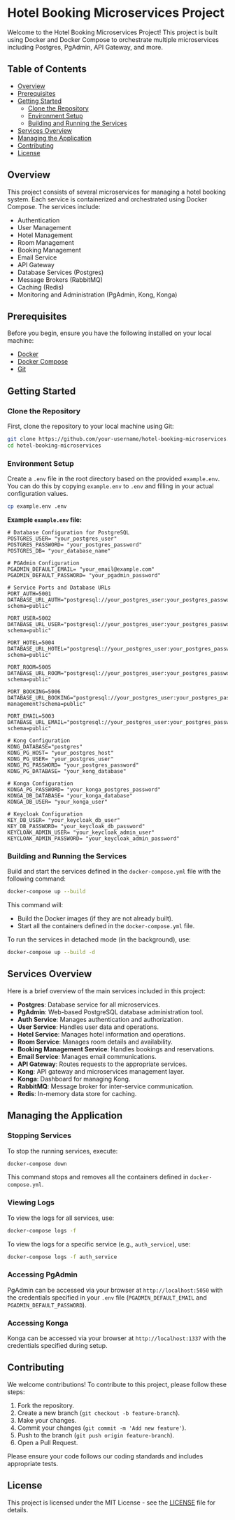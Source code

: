 
# Hotel Booking Microservices Project

Welcome to the Hotel Booking Microservices Project! This project is built using Docker and Docker Compose to orchestrate multiple microservices including Postgres, PgAdmin, API Gateway, and more.

## Table of Contents

- [Overview](#overview)
- [Prerequisites](#prerequisites)
- [Getting Started](#getting-started)
  - [Clone the Repository](#clone-the-repository)
  - [Environment Setup](#environment-setup)
  - [Building and Running the Services](#building-and-running-the-services)
- [Services Overview](#services-overview)
- [Managing the Application](#managing-the-application)
- [Contributing](#contributing)
- [License](#license)

## Overview

This project consists of several microservices for managing a hotel booking system. Each service is containerized and orchestrated using Docker Compose. The services include:
- Authentication
- User Management
- Hotel Management
- Room Management
- Booking Management
- Email Service
- API Gateway
- Database Services (Postgres)
- Message Brokers (RabbitMQ)
- Caching (Redis)
- Monitoring and Administration (PgAdmin, Kong, Konga)

## Prerequisites

Before you begin, ensure you have the following installed on your local machine:
- [Docker](https://docs.docker.com/get-docker/)
- [Docker Compose](https://docs.docker.com/compose/install/)
- [Git](https://git-scm.com/book/en/v2/Getting-Started-Installing-Git)

## Getting Started

### Clone the Repository

First, clone the repository to your local machine using Git:

``` bash
git clone https://github.com/your-username/hotel-booking-microservices.git
cd hotel-booking-microservices
```

### Environment Setup

Create a `.env` file in the root directory based on the provided `example.env`. You can do this by copying `example.env` to `.env` and filling in your actual configuration values.

``` bash
cp example.env .env
```

**Example `example.env` file:**

``` dotenv
# Database Configuration for PostgreSQL
POSTGRES_USER= "your_postgres_user"
POSTGRES_PASSWORD= "your_postgres_password"
POSTGRES_DB= "your_database_name"

# PGAdmin Configuration
PGADMIN_DEFAULT_EMAIL= "your_email@example.com"
PGADMIN_DEFAULT_PASSWORD= "your_pgadmin_password"

# Service Ports and Database URLs
PORT_AUTH=5001
DATABASE_URL_AUTH="postgresql://your_postgres_user:your_postgres_password@your_postgres_host:5432/auth?schema=public"

PORT_USER=5002
DATABASE_URL_USER="postgresql://your_postgres_user:your_postgres_password@your_postgres_host:5432/user?schema=public"

PORT_HOTEL=5004
DATABASE_URL_HOTEL="postgresql://your_postgres_user:your_postgres_password@your_postgres_host:5432/hotel?schema=public"

PORT_ROOM=5005
DATABASE_URL_ROOM="postgresql://your_postgres_user:your_postgres_password@your_postgres_host:5432/room?schema=public"

PORT_BOOKING=5006
DATABASE_URL_BOOKING="postgresql://your_postgres_user:your_postgres_password@your_postgres_host:5432/booking-management?schema=public"

PORT_EMAIL=5003
DATABASE_URL_EMAIL="postgresql://your_postgres_user:your_postgres_password@your_postgres_host:5432/email?schema=public"

# Kong Configuration
KONG_DATABASE="postgres"
KONG_PG_HOST= "your_postgres_host"
KONG_PG_USER= "your_postgres_user"
KONG_PG_PASSWORD= "your_postgres_password"
KONG_PG_DATABASE= "your_kong_database"

# Konga Configuration
KONGA_PG_PASSWORD= "your_konga_postgres_password"
KONGA_DB_DATABASE= "your_konga_database"
KONGA_DB_USER= "your_konga_user"

# Keycloak Configuration
KEY_DB_USER= "your_keycloak_db_user"
KEY_DB_PASSWORD= "your_keycloak_db_password"
KEYCLOAK_ADMIN_USER= "your_keycloak_admin_user"
KEYCLOAK_ADMIN_PASSWORD= "your_keycloak_admin_password"
```

### Building and Running the Services

Build and start the services defined in the `docker-compose.yml` file with the following command:

``` bash
docker-compose up --build
```

This command will:
- Build the Docker images (if they are not already built).
- Start all the containers defined in the `docker-compose.yml` file.

To run the services in detached mode (in the background), use:

``` bash
docker-compose up --build -d
```

## Services Overview

Here is a brief overview of the main services included in this project:

- **Postgres**: Database service for all microservices.
- **PgAdmin**: Web-based PostgreSQL database administration tool.
- **Auth Service**: Manages authentication and authorization.
- **User Service**: Handles user data and operations.
- **Hotel Service**: Manages hotel information and operations.
- **Room Service**: Manages room details and availability.
- **Booking Management Service**: Handles bookings and reservations.
- **Email Service**: Manages email communications.
- **API Gateway**: Routes requests to the appropriate services.
- **Kong**: API gateway and microservices management layer.
- **Konga**: Dashboard for managing Kong.
- **RabbitMQ**: Message broker for inter-service communication.
- **Redis**: In-memory data store for caching.

## Managing the Application

### Stopping Services

To stop the running services, execute:

``` bash
docker-compose down
```

This command stops and removes all the containers defined in `docker-compose.yml`.

### Viewing Logs

To view the logs for all services, use:

``` bash
docker-compose logs -f
```

To view the logs for a specific service (e.g., `auth_service`), use:

``` bash
docker-compose logs -f auth_service
```

### Accessing PgAdmin

PgAdmin can be accessed via your browser at `http://localhost:5050` with the credentials specified in your `.env` file (`PGADMIN_DEFAULT_EMAIL` and `PGADMIN_DEFAULT_PASSWORD`).

### Accessing Konga

Konga can be accessed via your browser at `http://localhost:1337` with the credentials specified during setup.

## Contributing

We welcome contributions! To contribute to this project, please follow these steps:

1. Fork the repository.
2. Create a new branch (`git checkout -b feature-branch`).
3. Make your changes.
4. Commit your changes (`git commit -m 'Add new feature'`).
5. Push to the branch (`git push origin feature-branch`).
6. Open a Pull Request.

Please ensure your code follows our coding standards and includes appropriate tests.

## License

This project is licensed under the MIT License - see the [LICENSE](LICENSE) file for details.
